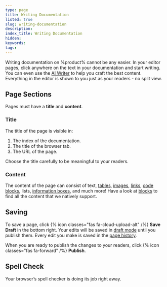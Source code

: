 ```yaml
---
type: page
title: Writing Documentation
listed: true
slug: writing-documentation
description: 
index_title: Writing Documentation
hidden: 
keywords: 
tags: 
---
```


Writing documentation on %product% cannot be any easier. In your editor pages, click anywhere on the text in your documentation and start writing. You can even use the [AI Writer](/support-center/ai-writer) to help you craft the best content. Everything in the editor is shown to you just as your readers - no split view.

## Page Sections

Pages must have a **title** and **content**.

### Title

The title of the page is visible in:

1. The index of the documentation.
2. The title of the browser tab.
3. The URL of the page.

Choose the title carefully to be meaningful to your readers.

### Content

The content of the page can consist of text, [tables](/support-center/tables), [images](/support-center/images), [links](/support-center/page-linking), [code blocks](/support-center/code-blocks), lists, [information boxes](/support-center/callouts), and much more! Have a look at [blocks](/support-center/blocks) to find all the content that we natively support.

## Saving

To save a page, click {% icon classes="fas fa-cloud-upload-alt" /%} **Save Draft** in the bottom right. Your edits will be saved in [draft mode](/support-center/draft-mode) until you publish them. Every edit you make is saved in the [page history](/support-center/page-history).

When you are ready to publish the changes to your readers, click {% icon classes="fas fa-forward" /%} **Publish**.

## Spell Check

Your browser’s spell checker is doing its job right away.